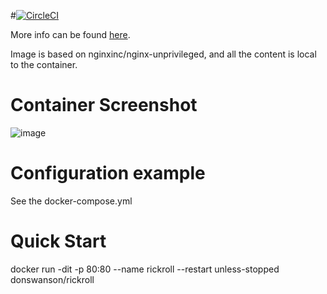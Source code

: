 #[![CircleCI](https://dl.circleci.com/status-badge/img/circleci/XcfWh7FX5QpFKWFb9rXqFw/EKRBmS78xqDx8pCtnwAE4T/tree/main.svg?style=svg)](https://dl.circleci.com/status-badge/redirect/circleci/XcfWh7FX5QpFKWFb9rXqFw/EKRBmS78xqDx8pCtnwAE4T/tree/main)   

More info can be found [here](https://www.youtube.com/watch?v=dQw4w9WgXcQ).

Image is based on nginxinc/nginx-unprivileged, and all the content is local to the container.

# Container Screenshot

![image](https://user-images.githubusercontent.com/4349962/187975538-9b7ec5db-3cf4-4dfa-964c-019eba9e272f.png)

# Configuration example
See the docker-compose.yml

# Quick Start

docker run -dit -p 80:80 --name rickroll --restart unless-stopped donswanson/rickroll